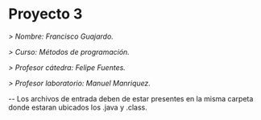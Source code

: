 # Proyecto 3 

*> Nombre: Francisco Guajardo.*

*> Curso: Métodos de programación.*

*> Profesor cátedra: Felipe Fuentes.*

*> Profesor laboratorio: Manuel Manriquez.*

-- Los archivos de entrada deben de estar presentes en la misma carpeta donde estaran ubicados los .java y .class.

